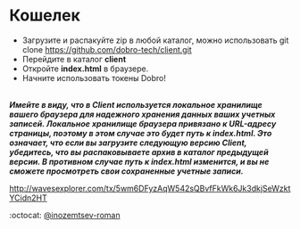 # Кошелек

* Загрузите и распакуйте zip в любой каталог, можно использовать git clone https://github.com/dobro-tech/client.git </br>
* Перейдите в каталог **client**</br>
* Откройте **index.html** в браузере.</br>
* Начните использовать токены Dobro!
</br></br>

**_Имейте в виду, что в Client используется локальное хранилище вашего браузера для надежного хранения данных ваших учетных записей. Локальное хранилище браузера привязано к URL-адресу страницы, поэтому в этом случае это будет путь к index.html. Это означает, что если вы загрузите следующую версию Client, убедитесь, что вы распаковываете архив в каталог предыдущей версии. В противном случае путь к index.html изменится, и вы не сможете просмотреть свои сохраненные учетные записи._**

http://wavesexplorer.com/tx/5wm6DFyzAqW542sQBvfFkWk6Jk3dkjSeWzktYCidn2HT

:octocat: [@inozemtsev-roman](https://github.com/inozemtsev-roman)
